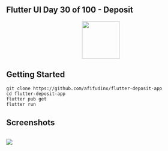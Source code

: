 ## Flutter UI Day 30 of 100 - Deposit

<p align="center">
  <img src="https://avatars.githubusercontent.com/u/94339143?v=4" width=100/>
</p>

## Getting Started

```
git clone https://github.com/afifudinx/flutter-deposit-app
cd flutter-deposit-app
flutter pub get
flutter run
```

## Screenshots

<p style="float: left;">
  <img src="https://github.com/afifudinx/Flutter-Example/Old/flutter-deposit-app/blob/main/screenshots/1.png"/>
</p>

